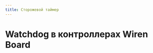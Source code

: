 ```yaml
---
title: Сторожевой таймер
---
```


# Watchdog в контроллерах Wiren Board

[//]: # (https://wirenboard.com/wiki/Watchdog)
